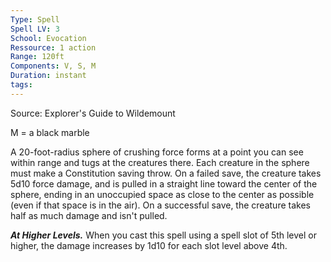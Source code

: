```yaml
---
Type: Spell
Spell LV: 3
School: Evocation
Ressource: 1 action
Range: 120ft
Components: V, S, M
Duration: instant
tags:
---
```

Source: Explorer's Guide to Wildemount

M = a black marble

A 20-foot-radius sphere of crushing force forms at a point you can see within range and tugs at the creatures there. Each creature in the sphere must make a Constitution saving throw. On a failed save, the creature takes 5d10 force damage, and is pulled in a straight line toward the center of the sphere, ending in an unoccupied space as close to the center as possible (even if that space is in the air). On a successful save, the creature takes half as much damage and isn't pulled.

**_At Higher Levels._** When you cast this spell using a spell slot of 5th level or higher, the damage increases by 1d10 for each slot level above 4th.